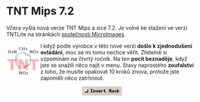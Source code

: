 <!--
title : TNT Mips 7.2
author : Roman Ožana <ozana@omdesign.cz>
date : 21.9.2006 20:58:09
tags : GIS, software
-->

# TNT Mips 7.2

Včera vyšla nová verze TNT Mips a sice 7.2. Je volně ke stažení ve verzi TNTLite na stránkách [společnosti MicroImages][1].

<img src="tnt.jpg" style="DISPLAY: inline; FLOAT: left; WIDTH: 90px; HEIGHT: 90px" title="Skutečné TNT" height="90" width="90" alt="Skutečné TNT" />I když podle výrobce v této nové verzi **došlo k zjednodušení ovládání**, moc se mi tomu nechce věřit. Zřetelně si vzpomínám na čtvrtý ročník. Na ten **pocit beznaděje**, když jste se snažili něco najít v menu. Stavy naprostého **zoufalství** z toho, že musíte opakovat 10 kroků znova, protože jste zapoměli něco zatrhnout.

<p style="TEXT-ALIGN: center">
  <img src="invert-mask.jpg" style="DISPLAY: inline; WIDTH: 105px; HEIGHT: 24px" title="Absolutní Killer - Invert Mask" height="24" width="105" alt="Absolutní Killer - Invert Mask" />
</p>

 [1]: http://www.microimages.com/tntlite/
